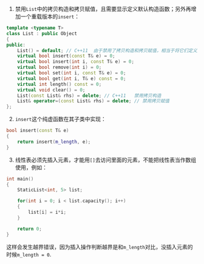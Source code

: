 1. 禁用`List`中的拷贝构造和拷贝赋值，且需要显示定义默认构造函数；另外再增加一个重载版本的`insert`：
```cpp
template <typename T>
class List : public Object
{
public:
    List() = default; // C++11  由于禁用了拷贝构造和拷贝赋值，相当于将它们定义为private/protected的，此时编译器不会自动生成别的构造函数，需要自定义默认的构造函数。
    virtual bool insert(const T& e) = 0;
    virtual bool insert(int i, const T& e) = 0;
    virtual bool remove(int i) = 0;
    virtual bool set(int i, const T& e) = 0;
    virtual bool get(int i, T& e) const = 0;
    virtual int length() const = 0;
    virtual void clear() = 0;
    List(const List& rhs) = delete; // C++11   禁用拷贝构造
    List& operator=(const List& rhs) = delete; // 禁用拷贝赋值
};
```

2. `insert`这个纯虚函数在其子类中实现：
```cpp
bool insert(const T& e)
{
    return insert(m_length, e);
}
```

3. 线性表必须先插入元素，才能用`[]`去访问里面的元素，不能把线性表当作数组使用，例如：
```cpp
int main()
{
    StaticList<int, 5> list;

    for(int i = 0; i < list.capacity(); i++)
    {
        list[i] = i*i;
    }

    return 0;
}
```

这样会发生越界错误，因为插入操作判断越界是和`m_length`对比，没插入元素的时候`m_length = 0`.